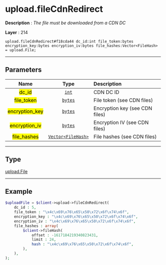 # upload.fileCdnRedirect

**Description** : *The file must be downloaded from a CDN DC*

**Layer** : 214

```tl
upload.fileCdnRedirect#f18cda44 dc_id:int file_token:bytes encryption_key:bytes encryption_iv:bytes file_hashes:Vector<FileHash> = upload.File;
```

---

## Parameters

| Name | Type | Description |
| :---: | :---: | :--- |
| <mark>dc_id</mark> | [`int`](type/int) | CDN DC ID |
| <mark>file_token</mark> | [`bytes`](type/bytes) | File token (see CDN files) |
| <mark>encryption_key</mark> | [`bytes`](type/bytes) | Encryption key (see CDN files) |
| <mark>encryption_iv</mark> | [`bytes`](type/bytes) | Encryption IV (see CDN files) |
| <mark>file_hashes</mark> | [`Vector<FileHash>`](type/FileHash) | File hashes (see CDN files) |

---

## Type

[upload.File](type/upload.File)

---

## Example

```php
$uploadFile = $client->upload->fileCdnRedirect(
	dc_id : 5,
	file_token : "\x4c\x69\x76\x65\x50\x72\x6f\x74\x6f",
	encryption_key : "\x4c\x69\x76\x65\x50\x72\x6f\x74\x6f",
	encryption_iv : "\x4c\x69\x76\x65\x50\x72\x6f\x74\x6f",
	file_hashes : array(
		$client->fileHash(
			offset : -1617184219340823431,
			limit : 24,
			hash : "\x4c\x69\x76\x65\x50\x72\x6f\x74\x6f",
		),
	),
);
```